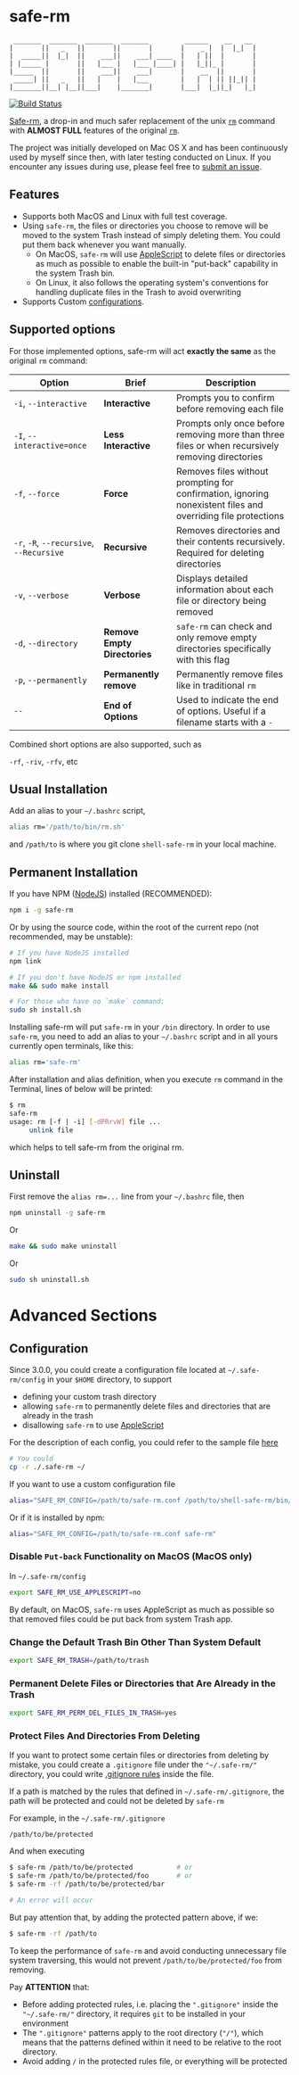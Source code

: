 # safe-rm

```
 _______  _______  _______  _______         ______    __   __
|       ||   _   ||       ||       |       |    _ |  |  |_|  |
|  _____||  |_|  ||    ___||    ___| ____  |   | ||  |       |
| |_____ |       ||   |___ |   |___ |____| |   |_||_ |       |
|_____  ||       ||    ___||    ___|       |    __  ||       |
 _____| ||   _   ||   |    |   |___        |   |  | || ||_|| |
|_______||__| |__||___|    |_______|       |___|  |_||_|   |_|
```

[![Build Status](https://github.com/kaelzhang/shell-safe-rm/actions/workflows/nodejs.yml/badge.svg)](https://github.com/kaelzhang/shell-safe-rm/actions/workflows/nodejs.yml)

[Safe-rm][safe-rm], a drop-in and much safer replacement of the unix [`rm`][rm] command with **ALMOST FULL** features of the original [`rm`][rm].

The project was initially developed on Mac OS X and has been continuously used by myself since then, with later testing conducted on Linux. If you encounter any issues during use, please feel free to [submit an issue](https://github.com/kaelzhang/shell-safe-rm/issues/new).

## Features
- Supports both MacOS and Linux with full test coverage.
- Using `safe-rm`, the files or directories you choose to remove will be moved to the system Trash instead of simply deleting them. You could put them back whenever you want manually.
  - On MacOS, `safe-rm` will use [AppleScript][applescript] to delete files or directories as much as possible to enable the built-in "put-back" capability in the system Trash bin.
  - On Linux, it also follows the operating system's conventions for handling duplicate files in the Trash to avoid overwriting
- Supports Custom [configurations](#configuration).

## Supported options

For those implemented options, safe-rm will act **exactly the same** as the original `rm` command:

| Option | Brief | Description |
| ------ | ----- | ------------ |
| `-i`, `--interactive` | **Interactive** | Prompts you to confirm before removing each file |
| `-I`, `--interactive=once` | **Less Interactive** | Prompts only once before removing more than three files or when recursively removing directories |
| `-f`, `--force` | **Force** | Removes files without prompting for confirmation, ignoring nonexistent files and overriding file protections |
| `-r`, `-R`, `--recursive`, `--Recursive` | **Recursive** | Removes directories and their contents recursively. Required for deleting directories |
| `-v`, `--verbose` | **Verbose** | Displays detailed information about each file or directory being removed |
| `-d`, `--directory` | **Remove Empty Directories** | `safe-rm` can check and only remove empty directories specifically with this flag |
| `-p`, `--permanently` | **Permanently remove** | Permanently remove files like in traditional `rm` |
| `--` | **End of Options** | Used to indicate the end of options. Useful if a filename starts with a `-` |

Combined short options are also supported, such as

`-rf`, `-riv`, `-rfv`, etc

## Usual Installation

Add an alias to your `~/.bashrc` script,

```sh
alias rm='/path/to/bin/rm.sh'
```

and `/path/to` is where you git clone `shell-safe-rm` in your local machine.

## Permanent Installation

If you have NPM ([NodeJS](https://nodejs.org/)) installed (RECOMMENDED):

```sh
npm i -g safe-rm
```

Or by using the source code, within the root of the current repo (not recommended, may be unstable):

```sh
# If you have NodeJS installed
npm link

# If you don't have NodeJS or npm installed
make && sudo make install

# For those who have no `make` command:
sudo sh install.sh
```

Installing safe-rm will put `safe-rm` in your `/bin` directory. In order to use
`safe-rm`, you need to add an alias to your `~/.bashrc` script and in all yours
currently open terminals, like this:

```sh
alias rm='safe-rm'
```

After installation and alias definition, when you execute `rm` command in the Terminal, lines of below will be printed:

```sh
$ rm
safe-rm
usage: rm [-f | -i] [-dPRrvW] file ...
     unlink file
```

which helps to tell safe-rm from the original rm.

## Uninstall

First remove the `alias rm=...` line from your `~/.bashrc` file, then

```sh
npm uninstall -g safe-rm
```

Or

```sh
make && sudo make uninstall
```

Or

```sh
sudo sh uninstall.sh
```

# Advanced Sections

## Configuration

Since 3.0.0, you could create a configuration file located at `~/.safe-rm/config` in your `$HOME` directory, to support
- defining your custom trash directory
- allowing `safe-rm` to permanently delete files and directories that are already in the trash
- disallowing `safe-rm` to use [AppleScript][applescript]

For the description of each config, you could refer to the sample file [here](./.safe-rm/config)

```sh
# You could
cp -r ./.safe-rm ~/
```

If you want to use a custom configuration file

```sh
alias="SAFE_RM_CONFIG=/path/to/safe-rm.conf /path/to/shell-safe-rm/bin/rm.sh"
```

Or if it is installed by npm:

```sh
alias="SAFE_RM_CONFIG=/path/to/safe-rm.conf safe-rm"
```

### Disable `Put-back` Functionality on MacOS (MacOS only)

In `~/.safe-rm/config`

```sh
export SAFE_RM_USE_APPLESCRIPT=no
```

By default, on MacOS, `safe-rm` uses AppleScript as much as possible so that removed files could be put back from system Trash app.

### Change the Default Trash Bin Other Than System Default

```sh
export SAFE_RM_TRASH=/path/to/trash
```

### Permanent Delete Files or Directories that Are Already in the Trash

```sh
export SAFE_RM_PERM_DEL_FILES_IN_TRASH=yes
```

### Protect Files And Directories From Deleting

If you want to protect some certain files or directories from deleting by mistake, you could create a `.gitignore` file under the `"~/.safe-rm/"` directory, you could write [.gitignore rules](https://git-scm.com/docs/gitignore) inside the file.

If a path is matched by the rules that defined in `~/.safe-rm/.gitignore`, the path will be protected and could not be deleted by `safe-rm`

For example, in the `~/.safe-rm/.gitignore`

```.gitignore
/path/to/be/protected
```

And when executing

```sh
$ safe-rm /path/to/be/protected           # or
$ safe-rm /path/to/be/protected/foo       # or
$ safe-rm -rf /path/to/be/protected/bar

# An error will occur
```

But pay attention that, by adding the protected pattern above, if we:

```sh
$ safe-rm -rf /path/to
```

To keep the performance of `safe-rm` and avoid conducting unnecessary file system traversing, this would not prevent `/path/to/be/protected/foo` from removing.

Pay **ATTENTION** that:
- Before adding protected rules, i.e. placing the `".gitignore"` inside the `"~/.safe-rm/"` directory, it requires `git` to be installed in your environment
- The `".gitignore"` patterns apply to the root directory (`"/"`), which means that the patterns defined within it need to be relative to the root directory.
- Avoid adding `/` in the protected rules file, or everything will be protected


[applescript]: https://en.wikipedia.org/wiki/AppleScript
[rm]: https://en.wikipedia.org/wiki/Rm_(Unix)
[safe-rm]: https://github.com/kaelzhang/shell-safe-rm
